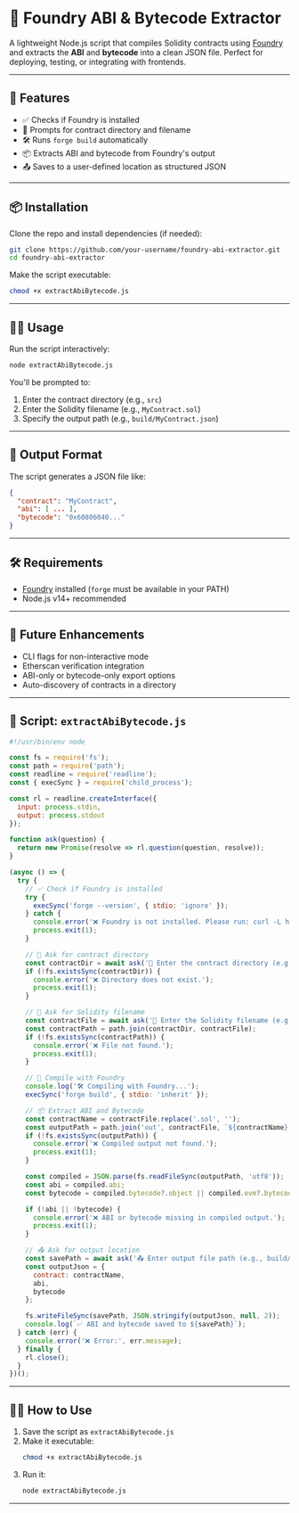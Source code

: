 # 🧪 Foundry ABI & Bytecode Extractor

A lightweight Node.js script that compiles Solidity contracts using [Foundry](https://book.getfoundry.sh/) and extracts the **ABI** and **bytecode** into a clean JSON file. Perfect for deploying, testing, or integrating with frontends.

---

## 🚀 Features

- ✅ Checks if Foundry is installed
- 📁 Prompts for contract directory and filename
- 🛠️ Runs `forge build` automatically
- 📦 Extracts ABI and bytecode from Foundry's output
- 📤 Saves to a user-defined location as structured JSON

---

## 📦 Installation

Clone the repo and install dependencies (if needed):

```bash
git clone https://github.com/your-username/foundry-abi-extractor.git
cd foundry-abi-extractor
```

Make the script executable:

```bash
chmod +x extractAbiBytecode.js
```

---

## 🧑‍💻 Usage

Run the script interactively:

```bash
node extractAbiBytecode.js
```

You'll be prompted to:
1. Enter the contract directory (e.g., `src`)
2. Enter the Solidity filename (e.g., `MyContract.sol`)
3. Specify the output path (e.g., `build/MyContract.json`)

---

## 📂 Output Format

The script generates a JSON file like:

```json
{
  "contract": "MyContract",
  "abi": [ ... ],
  "bytecode": "0x60806040..."
}
```

---

## 🛠 Requirements

- [Foundry](https://book.getfoundry.sh/getting-started/installation) installed (`forge` must be available in your PATH)
- Node.js v14+ recommended

---

## 🧠 Future Enhancements

- CLI flags for non-interactive mode
- Etherscan verification integration
- ABI-only or bytecode-only export options
- Auto-discovery of contracts in a directory

---


## 🚀 Script: `extractAbiBytecode.js`

```js
#!/usr/bin/env node

const fs = require('fs');
const path = require('path');
const readline = require('readline');
const { execSync } = require('child_process');

const rl = readline.createInterface({
  input: process.stdin,
  output: process.stdout
});

function ask(question) {
  return new Promise(resolve => rl.question(question, resolve));
}

(async () => {
  try {
    // ✅ Check if Foundry is installed
    try {
      execSync('forge --version', { stdio: 'ignore' });
    } catch {
      console.error('❌ Foundry is not installed. Please run: curl -L https://foundry.paradigm.xyz | bash');
      process.exit(1);
    }

    // 📁 Ask for contract directory
    const contractDir = await ask('📁 Enter the contract directory (e.g., src): ');
    if (!fs.existsSync(contractDir)) {
      console.error('❌ Directory does not exist.');
      process.exit(1);
    }

    // 📄 Ask for Solidity filename
    const contractFile = await ask('📄 Enter the Solidity filename (e.g., MyContract.sol): ');
    const contractPath = path.join(contractDir, contractFile);
    if (!fs.existsSync(contractPath)) {
      console.error('❌ File not found.');
      process.exit(1);
    }

    // 🧪 Compile with Foundry
    console.log('🛠️ Compiling with Foundry...');
    execSync('forge build', { stdio: 'inherit' });

    // 📦 Extract ABI and Bytecode
    const contractName = contractFile.replace('.sol', '');
    const outputPath = path.join('out', contractFile, `${contractName}.json`);
    if (!fs.existsSync(outputPath)) {
      console.error('❌ Compiled output not found.');
      process.exit(1);
    }

    const compiled = JSON.parse(fs.readFileSync(outputPath, 'utf8'));
    const abi = compiled.abi;
    const bytecode = compiled.bytecode?.object || compiled.evm?.bytecode?.object;

    if (!abi || !bytecode) {
      console.error('❌ ABI or bytecode missing in compiled output.');
      process.exit(1);
    }

    // 📤 Ask for output location
    const savePath = await ask('📤 Enter output file path (e.g., build/MyContract.json): ');
    const outputJson = {
      contract: contractName,
      abi,
      bytecode
    };

    fs.writeFileSync(savePath, JSON.stringify(outputJson, null, 2));
    console.log(`✅ ABI and bytecode saved to ${savePath}`);
  } catch (err) {
    console.error('❌ Error:', err.message);
  } finally {
    rl.close();
  }
})();
```

---

## 🧑‍💻 How to Use

1. Save the script as `extractAbiBytecode.js`
2. Make it executable:
   ```bash
   chmod +x extractAbiBytecode.js
   ```
3. Run it:
   ```bash
   node extractAbiBytecode.js
   ```

---
